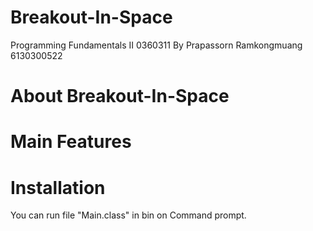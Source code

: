 # Breakout-In-Space
Programming Fundamentals II 0360311
By Prapassorn Ramkongmuang 6130300522

# About Breakout-In-Space


# Main Features



# Installation
You can run file "Main.class" in bin on Command prompt.


